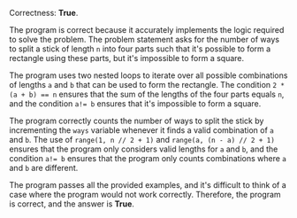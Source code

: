 Correctness: **True**.

The program is correct because it accurately implements the logic required to solve the problem. The problem statement asks for the number of ways to split a stick of length `n` into four parts such that it's possible to form a rectangle using these parts, but it's impossible to form a square.

The program uses two nested loops to iterate over all possible combinations of lengths `a` and `b` that can be used to form the rectangle. The condition `2 * (a + b) == n` ensures that the sum of the lengths of the four parts equals `n`, and the condition `a!= b` ensures that it's impossible to form a square.

The program correctly counts the number of ways to split the stick by incrementing the `ways` variable whenever it finds a valid combination of `a` and `b`. The use of `range(1, n // 2 + 1)` and `range(a, (n - a) // 2 + 1)` ensures that the program only considers valid lengths for `a` and `b`, and the condition `a!= b` ensures that the program only counts combinations where `a` and `b` are different.

The program passes all the provided examples, and it's difficult to think of a case where the program would not work correctly. Therefore, the program is correct, and the answer is **True**.